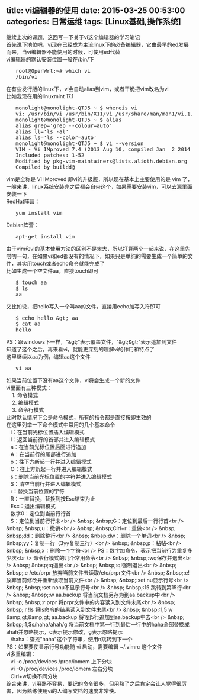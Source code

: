 title: vi编辑器的使用
date: 2015-03-25 00:53:00
categories: 日常运维
tags: [Linux基础,操作系统]
---
继续上次的课题，这回写一下关于vi这个编辑器的学习笔记<br />
首先说下地位吧，vi现在已经成为主流linux下的必备编辑器，它由最早的ed发展而来，当vi编辑器不能使用的时候，可使用ed代替<br />
vi编辑器的默认安装位置一般在/bin/下<br />
<pre class="brush:bash; toolbar:false;">   root@OpenWrt:~# which vi
   /bin/vi</pre>
在有些发行版的linux下，vi会自动alias到vim，或者干脆把vim改名为vi<br />
比如我现在用的linuxmint 17.1<br />
<pre class="brush:bash; toolbar:false;">   monolight@monolight-QTJ5 ~ $ whereis vi
   vi: /usr/bin/vi /usr/bin/X11/vi /usr/share/man/man1/vi.1.gz
   monolight@monolight-QTJ5 ~ $ alias
   alias grep='grep --colour=auto'
   alias ll='ls -al'
   alias ls='ls --color=auto'
   monolight@monolight-QTJ5 ~ $ vi --version
   VIM - Vi IMproved 7.4 (2013 Aug 10, compiled Jan  2 2014 19:39:02)
   Included patches: 1-52
   Modified by pkg-vim-maintainers@lists.alioth.debian.org
   Compiled by buildd@</pre>
<!--more-->
vim是全称是 Vi IMproved 即vi的升级版，所以现在基本上主要使用的是 vim 了，一般来讲，linux系统安装完之后都会自带这个，如果需要安装vim，可以去源里面安装一下<br />
RedHat阵营：<br />
<pre class="brush:bash; toolbar:false;">   yum install vim </pre>
Debian阵营：<br />
<pre class="brush:bash; toolbar:false;">   apt-get install vim
</pre>
由于vim和vi的基本使用方法的区别不是太大，所以打算两个一起来说，在这里先唠叨一句，在如果vi和ed都没有的情况下，如果只是单纯的需要生成一个简单的文件，其实用touch或者echo命令就能完成了<br />
比如生成一个空文件aa，直接touch即可<br />
<pre class="brush:bash; toolbar:false;">   $ touch aa
   $ ls
   aa</pre>
又比如说，把hello写入一个叫aa的文件，直接用echo加写入符即可<br />
<pre class="brush:bash; toolbar:false;">   $ echo hello &amp;gt; aa
   $ cat aa
   hello</pre>
PS：跟windows下一样，"&amp;gt;"表示覆盖文件，"&amp;gt;&amp;gt;"表示追加到文件<br />
知道了这个之后，再来看vi，就能更深刻的理解vi的作用和特点了<br />
这里继续以aa为例，编辑aa这个文件<br />
<pre class="brush:bash; toolbar:false;">   vi aa</pre>
如果当前位置下没有aa这个文件，vi将会生成一个新的文件<br />
vi里面有三种模式：<br />
&nbsp; &nbsp; 1. 命令模式<br />
&nbsp; &nbsp; 2. 编辑模式<br />
&nbsp; &nbsp; 3. 命令行模式<br />
此时默认情况下会是命令模式，所有的指令都是直接按即生效的<br />
在这里列举一下命令模式中常用的几个基本命令<br />
&nbsp; &nbsp;i：在当前光标位置插入编辑模式<br />
&nbsp; &nbsp;I：返回当前行的首部并进入编辑模式<br />
&nbsp; &nbsp;a：在当前光标位置后面进行追加<br />
&nbsp; &nbsp;A：在当前行的尾部进行追加<br />
&nbsp; &nbsp;o：往下方新起一行并进入编辑模式<br />
&nbsp; &nbsp;O：往上方新起一行并进入编辑模式<br />
&nbsp; &nbsp;s：删除当前光标位置的字符并进入编辑模式<br />
&nbsp; &nbsp;S：清空当前行并进入编辑模式<br />
&nbsp; &nbsp;r：替换当前位置的字符<br />
&nbsp; &nbsp;R：一直替换，替换到按Esc结束为止<br />
&nbsp; &nbsp;Esc：退出编辑模式<br />
&nbsp; &nbsp;数字0：定位到当前行行首<br />
&nbsp; &nbsp;$：定位到当前行行末<br />
&nbsp; &nbsp;G：定位到最后一行行首<br />
&nbsp; &nbsp;u：撤销<br />
&nbsp; &nbsp;Cirl+r：重做<br />
&nbsp; &nbsp;dd：删除整行<br />
&nbsp; &nbsp;dw：删除一个单词<br />
&nbsp; &nbsp;yy：复制一行（3yy复制三行）<br />
&nbsp; &nbsp;p：粘帖<br />
&nbsp; &nbsp;x：删除一个字符<br />
PS：数字加命令，表示把当前行为重复多少次<br />
命令行模式的几个常用命令<br />
&nbsp; &nbsp;:wq保存并退出<br />
&nbsp; &nbsp;:q退出<br />
&nbsp; &nbsp;:q!强制退出<br />
&nbsp; &nbsp;:e /etc/prpr 放弃当前文件去读取/etc/prpr文件<br />
&nbsp; &nbsp;:e! 放弃当前修改并重新读取当前文件<br />
&nbsp; &nbsp;:set nu显示行号<br />
&nbsp; &nbsp;:set nonu不显示行号<br />
&nbsp; &nbsp;:15 跳转到第15行<br />
&nbsp; &nbsp;:w aa.backup 将当前文档另存为到aa.backup中<br />
&nbsp; &nbsp;:r prpr 将prpr文件中的内容读入到文件末尾<br />
&nbsp; &nbsp;:r !ls 将ls命令的结果读入到文件末尾<br />
&nbsp; &nbsp;:1,5 w &amp;gt;&amp;gt; aa.backup 将1到5行追加到aa.backup中去<br />
&nbsp; &nbsp;:1,$s/haha/ahah/g 将当前文档中第一行到最后一行中的haha全部替换成ahah并忽略提示，c表示提示修改，g表示忽略提示<br />
&nbsp; &nbsp;/haha：查找"haha"这个字符串，使用n跳转到下一个<br />
PS：如果要使显示行号功能随 vi 启动，需要编辑 ~/.vimrc 这个文件<br />
vi多重编辑：<br />
&nbsp; &nbsp;vi -o /proc/devices /proc/iomem 上下分块<br />
&nbsp; &nbsp;vi -O /proc/devices /proc/iomem 左右分块<br />
&nbsp; &nbsp;Cirl+w切换不同分块<br />
综合来讲，vi用熟不容易，要记的命令很多，但用熟了之后肯定会让人觉得很厉害，因为熟练使用vi的人编写文档的速度非常快。<br />